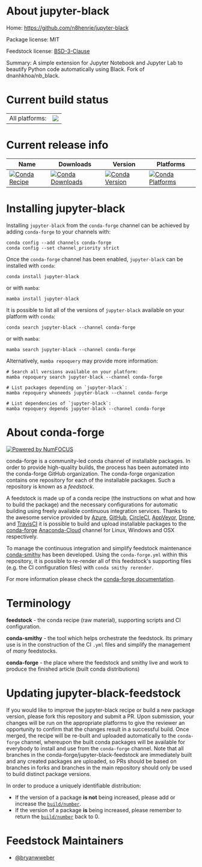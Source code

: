 About jupyter-black
===================

Home: https://github.com/n8henrie/jupyter-black

Package license: MIT

Feedstock license: [BSD-3-Clause](https://github.com/conda-forge/jupyter-black-feedstock/blob/main/LICENSE.txt)

Summary: A simple extension for Jupyter Notebook and Jupyter Lab to beautify Python code automatically using Black. Fork of dnanhkhoa/nb_black.

Current build status
====================


<table><tr><td>All platforms:</td>
    <td>
      <a href="https://dev.azure.com/conda-forge/feedstock-builds/_build/latest?definitionId=15633&branchName=main">
        <img src="https://dev.azure.com/conda-forge/feedstock-builds/_apis/build/status/jupyter-black-feedstock?branchName=main">
      </a>
    </td>
  </tr>
</table>

Current release info
====================

| Name | Downloads | Version | Platforms |
| --- | --- | --- | --- |
| [![Conda Recipe](https://img.shields.io/badge/recipe-jupyter--black-green.svg)](https://anaconda.org/conda-forge/jupyter-black) | [![Conda Downloads](https://img.shields.io/conda/dn/conda-forge/jupyter-black.svg)](https://anaconda.org/conda-forge/jupyter-black) | [![Conda Version](https://img.shields.io/conda/vn/conda-forge/jupyter-black.svg)](https://anaconda.org/conda-forge/jupyter-black) | [![Conda Platforms](https://img.shields.io/conda/pn/conda-forge/jupyter-black.svg)](https://anaconda.org/conda-forge/jupyter-black) |

Installing jupyter-black
========================

Installing `jupyter-black` from the `conda-forge` channel can be achieved by adding `conda-forge` to your channels with:

```
conda config --add channels conda-forge
conda config --set channel_priority strict
```

Once the `conda-forge` channel has been enabled, `jupyter-black` can be installed with `conda`:

```
conda install jupyter-black
```

or with `mamba`:

```
mamba install jupyter-black
```

It is possible to list all of the versions of `jupyter-black` available on your platform with `conda`:

```
conda search jupyter-black --channel conda-forge
```

or with `mamba`:

```
mamba search jupyter-black --channel conda-forge
```

Alternatively, `mamba repoquery` may provide more information:

```
# Search all versions available on your platform:
mamba repoquery search jupyter-black --channel conda-forge

# List packages depending on `jupyter-black`:
mamba repoquery whoneeds jupyter-black --channel conda-forge

# List dependencies of `jupyter-black`:
mamba repoquery depends jupyter-black --channel conda-forge
```


About conda-forge
=================

[![Powered by
NumFOCUS](https://img.shields.io/badge/powered%20by-NumFOCUS-orange.svg?style=flat&colorA=E1523D&colorB=007D8A)](https://numfocus.org)

conda-forge is a community-led conda channel of installable packages.
In order to provide high-quality builds, the process has been automated into the
conda-forge GitHub organization. The conda-forge organization contains one repository
for each of the installable packages. Such a repository is known as a *feedstock*.

A feedstock is made up of a conda recipe (the instructions on what and how to build
the package) and the necessary configurations for automatic building using freely
available continuous integration services. Thanks to the awesome service provided by
[Azure](https://azure.microsoft.com/en-us/services/devops/), [GitHub](https://github.com/),
[CircleCI](https://circleci.com/), [AppVeyor](https://www.appveyor.com/),
[Drone](https://cloud.drone.io/welcome), and [TravisCI](https://travis-ci.com/)
it is possible to build and upload installable packages to the
[conda-forge](https://anaconda.org/conda-forge) [Anaconda-Cloud](https://anaconda.org/)
channel for Linux, Windows and OSX respectively.

To manage the continuous integration and simplify feedstock maintenance
[conda-smithy](https://github.com/conda-forge/conda-smithy) has been developed.
Using the ``conda-forge.yml`` within this repository, it is possible to re-render all of
this feedstock's supporting files (e.g. the CI configuration files) with ``conda smithy rerender``.

For more information please check the [conda-forge documentation](https://conda-forge.org/docs/).

Terminology
===========

**feedstock** - the conda recipe (raw material), supporting scripts and CI configuration.

**conda-smithy** - the tool which helps orchestrate the feedstock.
                   Its primary use is in the construction of the CI ``.yml`` files
                   and simplify the management of *many* feedstocks.

**conda-forge** - the place where the feedstock and smithy live and work to
                  produce the finished article (built conda distributions)


Updating jupyter-black-feedstock
================================

If you would like to improve the jupyter-black recipe or build a new
package version, please fork this repository and submit a PR. Upon submission,
your changes will be run on the appropriate platforms to give the reviewer an
opportunity to confirm that the changes result in a successful build. Once
merged, the recipe will be re-built and uploaded automatically to the
`conda-forge` channel, whereupon the built conda packages will be available for
everybody to install and use from the `conda-forge` channel.
Note that all branches in the conda-forge/jupyter-black-feedstock are
immediately built and any created packages are uploaded, so PRs should be based
on branches in forks and branches in the main repository should only be used to
build distinct package versions.

In order to produce a uniquely identifiable distribution:
 * If the version of a package **is not** being increased, please add or increase
   the [``build/number``](https://docs.conda.io/projects/conda-build/en/latest/resources/define-metadata.html#build-number-and-string).
 * If the version of a package **is** being increased, please remember to return
   the [``build/number``](https://docs.conda.io/projects/conda-build/en/latest/resources/define-metadata.html#build-number-and-string)
   back to 0.

Feedstock Maintainers
=====================

* [@bryanwweber](https://github.com/bryanwweber/)

